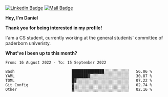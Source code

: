 [![Linkedin Badge](https://img.shields.io/badge/-LinkedIn-0e76a8?style=flat-square&logo=Linkedin&logoColor=white)](https://www.linkedin.com/in/daniel-negi-592ba3223/)
[![Mail Badge](https://img.shields.io/badge/Gmail-D14836?style=flat-square&logo=gmail&logoColor=white)](mailto:daniel.ravi.negi@googlemail.com)

**Hey, I'm Daniel**

**Thank you for being interested in my profile!**

I'am a CS student, currently working at the general students' committee of paderborn univeristy.

**What've I been up to this month?** 

<!--START_SECTION:waka-->

```text
From: 16 August 2022 - To: 15 September 2022

Bash                         ██████████████░░░░░░░░░░░   56.06 %
YAML                         ███████▓░░░░░░░░░░░░░░░░░   30.87 %
TOML                         █▓░░░░░░░░░░░░░░░░░░░░░░░   07.22 %
Git Config                   ▓░░░░░░░░░░░░░░░░░░░░░░░░   02.74 %
Other                        ▓░░░░░░░░░░░░░░░░░░░░░░░░   02.16 %
```

<!--END_SECTION:waka-->
